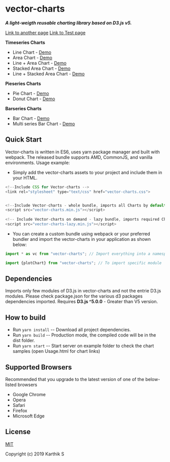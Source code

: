 # vector-charts
***A light-weigth reusable charting library based on D3.js v5.***

[Link to another page](./examples/Timeseries.html)
[Link to Test page](./examples/New.html)

**Timeseries Charts**
* Line Chart - [Demo](./examples/line.html)
* Area Chart - [Demo](./examples/area.html)
* Line + Area Chart - [Demo](./examples/line-area.html)
* Stacked Area Chart - [Demo](./examples/stacked-area.html)
* Line + Stacked Area Chart - [Demo](./examples/line-stacked-area.html)

**Pieseries Charts**
* Pie Chart - [Demo](https://jsfiddle.net/46jtemnd/5/)
* Donut Chart - [Demo](https://jsfiddle.net/46jtemnd/6/)

**Barseries Charts**
* Bar Chart - [Demo](https://jsfiddle.net/46jtemnd/8/)
* Multi series Bar Chart - [Demo](https://jsfiddle.net/46jtemnd/7/)



## Quick Start
Vector-charts is written in ES6, uses yarn package manager and built with webpack.
The released bundle supports AMD, CommonJS, and vanilla environments.
Usage example:
* Simply add the vector-charts assets to your project and include them in your HTML.
```js
<!--Include CSS for Vector-charts -->
<link rel="stylesheet" type="text/css" href="vector-charts.css">


<!--Include Vector-charts - whole bundle, imports all Charts by default -->
<script src="vector-charts.min.js"></script>  
          
<!-- Include Vector-charts on demand - lazy bundle, imports required Charts based on demand and usage -->         
<script src="vector-charts-lazy.min.js"></script>

``` 

* You can create a custom bundle using webpack or your preferred bundler and import the vector-charts
in your application as shown below:
```js
import * as vc from "vector-charts"; // Import everything into a namespace (here, vc):

import {plotChart} from "vector-charts"; // To import specific module

```

## Dependencies
Imports only few modules of D3.js in vector-charts and not the entrie D3.js modules.
Please check package.json for the various d3 packages dependencies imported.
Requires **D3.js ^5.0.0** - Greater than V5 version.


## How to build
* Run ```yarn install``` -- Download all project dependencies.
* Run ```yarn build``` -- Production mode, the compiled code will be in the dist folder.
* Run ```yarn start``` -- Start server on example folder to check the chart samples (open Usage.html for chart links)


## Supported Browsers
Recommended that you upgrade to the latest version of one of the below-listed browsers
- Google Chrome
- Opera
- Safari
- Firefox
- Microsoft Edge


## License
[MIT](LICENSE)

Copyright (c) 2019 Karthik S

